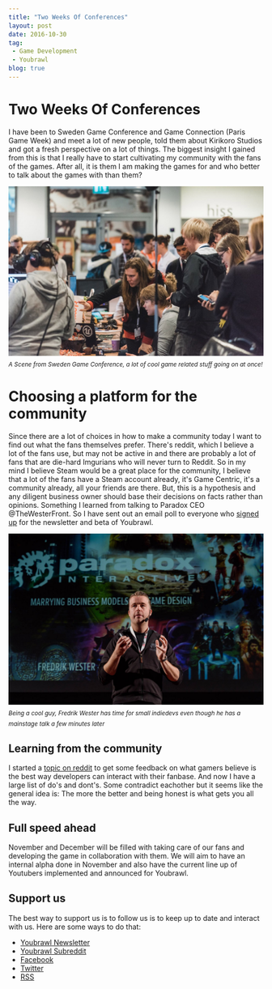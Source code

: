 ```yaml
---
title: "Two Weeks Of Conferences"
layout: post
date: 2016-10-30
tag:
 - Game Development
 - Youbrawl
blog: true
---
```

# Two Weeks Of Conferences
I have been to Sweden Game Conference and Game Connection (Paris Game Week) and meet a lot of new people, told them about Kirikoro Studios and got a fresh perspective on a lot of things. The biggest insight I gained from this is that I really have to start cultivating my community with the fans of the games. After all, it is them I am making the games for and who better to talk about the games with than them?

![A Scene from SGC](/assets/images/scene.jpg "A Scene from SGC")<sub>_A Scene from Sweden Game Conference, a lot of cool game related stuff going on at once!_</sub>

# Choosing a platform for the community
Since there are a lot of choices in how to make a community today I want to find out what the fans themselves prefer. There's reddit, which I believe a lot of the fans use, but may not be active in and there are probably a lot of fans that are die-hard Imgurians who will never turn to Reddit. So in my mind I believe Steam would be a great place for the community, I believe that a lot of the fans have a Steam account already, it's Game Centric, it's a community already, all your friends are there. But, this is a hypothesis and any diligent business owner should base their decisions on facts rather than opinions. Something I learned from talking to Paradox CEO @TheWesterFront. So I have sent out an email poll to everyone who [signed up](http://youbrawl.com) for the newsletter and beta of Youbrawl.

![Fredrik Wester](/assets/images/wester.jpg "Fredrik Wester")<sub>_Being a cool guy, Fredrik Wester has time for small indiedevs even though he has a mainstage talk a few minutes later_</sub>

## Learning from the community
I started a [topic on reddit](http://www.reddit.com/r/truegaming/comments/5a169d/how_does_good_community_interaction_from_devs_look/) to get some feedback on what gamers believe is the best way developers can interact with their fanbase. And now I have a large list of do's and dont's. Some contradict eachother but it seems like the general idea is: The more the better and being honest is what gets you all the way.

## Full speed ahead
November and December will be filled with taking care of our fans and developing the game in collaboration with them. We will aim to have an internal alpha done in November and also have the current line up of Youtubers implemented and announced for Youbrawl.

## Support us
The best way to support us is to follow us is to keep up to date and interact with us. Here are some ways to do that:

 - [Youbrawl Newsletter](https://docs.google.com/forms/d/1j3-J50GTJ5PljR0rjbtpju0v89DcxunP71MaDkPE0eQ/viewform?edit_requested=true)
 - [Youbrawl Subreddit](https://www.reddit.com/r/Youbrawl/)
 - [Facebook](http://Facebook.com/kirikorostudios)
 - [Twitter](http://twitter.com/happypwn)
 - [RSS](http://kirikoro.com/feed.xml)
